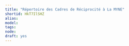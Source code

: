 ```yaml
---
title: "Répertoire des Cadres de Réciprocité à La MYNE"
shortid: HkT7IlSHZ
alias: 
model: 
tags: 
node: 
draft: yes
--- 
```

 